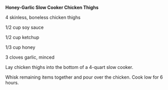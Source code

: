 **Honey-Garlic Slow Cooker Chicken Thighs**

4 skinless, boneless chicken thighs

1/2 cup soy sauce

1/2 cup ketchup

1/3 cup honey

3 cloves garlic, minced

Lay chicken thighs into the bottom of a 4-quart slow cooker.

Whisk remaining items together and pour over the chicken. Cook low for 6
hours.
